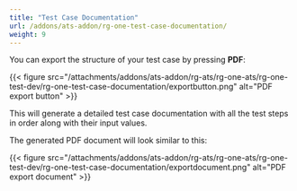 ```yaml
---
title: "Test Case Documentation"
url: /addons/ats-addon/rg-one-test-case-documentation/
weight: 9
---
```


You can export the structure of your test case by pressing **PDF**:

{{< figure src="/attachments/addons/ats-addon/rg-ats/rg-one-ats/rg-one-test-dev/rg-one-test-case-documentation/exportbutton.png" alt="PDF export button" >}}

This will generate a detailed test case documentation with all the test steps in order along with their input values.

The generated PDF document will look similar to this:

{{< figure src="/attachments/addons/ats-addon/rg-ats/rg-one-ats/rg-one-test-dev/rg-one-test-case-documentation/exportdocument.png" alt="PDF export document" >}}
